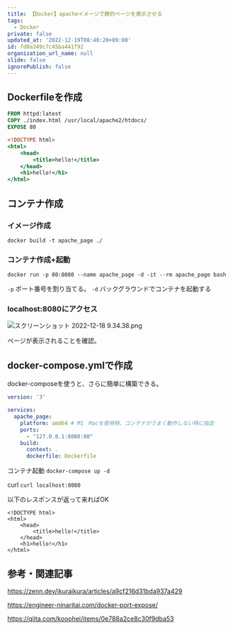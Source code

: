 ```yaml
---
title: 【Docker】apacheイメージで静的ページを表示させる
tags:
  - Docker
private: false
updated_at: '2022-12-19T08:40:20+09:00'
id: fd0a349c7c45ba441f92
organization_url_name: null
slide: false
ignorePublish: false
---
```

## Dockerfileを作成

```dockerfile
FROM httpd:latest
COPY ./index.html /usr/local/apache2/htdocs/
EXPOSE 80
```

```index.html
<!DOCTYPE html>
<html>
    <head>
        <title>hello!</title>
    </head>
    <h1>hello!</h1>
</html>
```

## コンテナ作成

### イメージ作成
`docker build -t apache_page ./`

### コンテナ作成+起動
`docker run -p 80:8080 --name apache_page -d -it --rm apache_page bash`

`-p` ポート番号を割り当てる。
`-d` バックグラウンドでコンテナを起動する

### localhost:8080にアクセス
![スクリーンショット 2022-12-18 9.34.38.png](https://qiita-image-store.s3.ap-northeast-1.amazonaws.com/0/689205/32d738f3-9794-37c3-e804-15c2782e897a.png)

ページが表示されることを確認。


## docker-compose.ymlで作成

docker-composeを使うと、さらに簡単に構築できる。


```docker-compose.yml
version: '3'

services:
  apache_page:
    platform: amd64 # M1　Macを使用時、コンテナがうまく動作しない時に指定
    ports:
      - "127.0.0.1:8080:80"
    build:
      context: .
      dockerfile: Dockerfile

```

コンテナ起動
`docker-compose up -d`

curl
`curl localhost:8080`

以下のレスポンスが返って来ればOK

```
<!DOCTYPE html>
<html>
    <head>
        <title>hello!</title>
    </head>
    <h1>hello!</h1>
</html>
```


## 参考・関連記事

https://zenn.dev/ikuraikura/articles/a9cf216d31bda937a429

https://engineer-ninaritai.com/docker-port-expose/

https://qiita.com/kooohei/items/0e788a2ce8c30f9dba53
